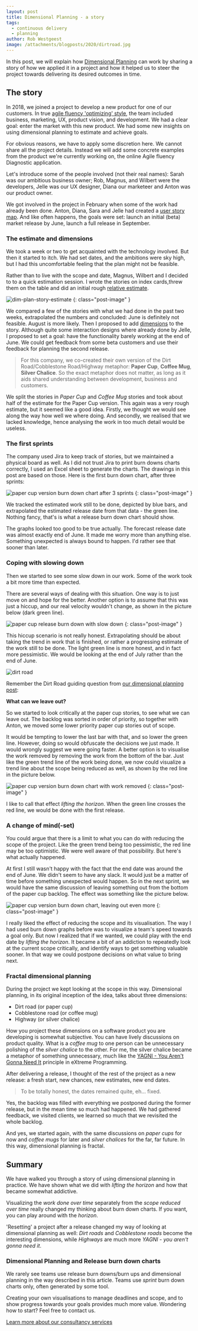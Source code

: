 ```yaml
---
layout: post
title: Dimensional Planning - a story
tags:
  - continuous delivery
  - planning
author: Rob Westgeest
image: /attachments/blogposts/2020/dirtroad.jpg
---
```


In this post, we will explain how [Dimensional Planning](/2020/09/02/dimensional-planning.html) can work by sharing a story of how we
applied it in a project and how it helped
us to steer the project towards delivering its desired outcomes in time.

## The story

In 2018, we joined a project to develop a new product for one of our customers. In true [agile fluency 'optimizing' style](https://martinfowler.com/articles/agileFluency.html), the team included business, marketing, UX, product vision, and development. We had a clear goal: enter the market with this new product. We had some new insights on using dimensional planning to estimate and achieve goals.

For obvious reasons, we have to apply some discretion here. We cannot share all the project details. Instead we will add some concrete examples from the product we're currently working on, the online Agile fluency Diagnostic application.

Let's introduce some of the people involved (not their real names): Sarah was our ambitious business owner; Rob, Magnus, and Wilbert were the developers, Jelle was our UX designer, Diana our marketeer and Anton was our product owner.

We got involved in the project in February when some of the work had already been done. Anton, Diana, Sara and Jelle had created a [user story map](https://www.jpattonassociates.com/the-new-backlog/). And like often happens, the goals were set: launch an initial (beta) market release by June, launch a full release in September.

### The estimate and dimensions

We took a week or two to get acquainted with the technology involved. But then it started to itch. We had set dates, and the ambitions were sky high, but I had this uncomfortable feeling that the plan might not be feasible.

Rather than to live with the scope and date, Magnus, Wilbert and I decided to to a quick estimation session. I wrote the stories on index cards,threw them on the table and did an initial rough [relative estimate](https://medium.com/comparethemarket/my-relative-estimation-guide-742e247bb63b).

![dim-plan-story-estimate](/attachments/blogposts/2020/dim-plan-story-estimate-2.jpg) 
{: class="post-image" }

We compared a few of the stories with what we had done in the past two weeks, extrapolated the numbers and concluded: June is definitely not feasible. August is more likely. Then I proposed to add [dimensions](http://localhost:8082/2020/09/02/dimensional-planning.html) to the story. Although quite some interaction designs where already done by Jelle, I proposed to set a goal: have the functionality barely working at the end of June. We could get feedback from some beta customers and use their feedback for planning the second release. 

> For this company, we co-created their own version of the Dirt Road/Cobblestone Road/Highway metaphor: __Paper Cup__, __Coffee Mug__, __Silver Chalice__. So the exact metaphor does not matter, as long as it aids shared understanding between development, business and customers.

We split the stories in _Paper Cup_ and _Coffee Mug_ stories and took about half of the estimate for the Paper Cup version. This again was a very rough estimate, but it seemed like a good idea. Firstly, we thought we would see along the way how well we where doing. And secondly, we realised that we lacked knowledge, hence analysing the work in too much detail would be useless. 

### The first sprints 

The company used Jira to keep track of stories, but we maintained a physical board as well. As I did not trust Jira to print burn downs charts correctly, I used an Excel sheet to generate the charts. The drawings in this post are based on those. Here is the first burn down chart, after three sprints:

![paper cup version burn down chart after 3 sprints](/attachments/blogposts/2020/dim-plan-story-burndown-1.png) 
{: class="post-image" }

We tracked the estimated work still to be done, depicted by blue bars, and extrapolated the estimated release date from that data - the green line. Nothing fancy, that's is what a release burn down chart should show. 

The graphs looked too good to be true actually. The forecast release date was almost exactly end of June. It made me worry more than anything else. Something unexpected is always bound to happen. I'd rather see that sooner than later.

### Coping with slowing down

Then we started to see some slow down in our work. Some of the work took a bit more time than expected. 

There are several ways of dealing with this situation. One way is to just move on and hope for the better. Another option is to assume that this was just a hiccup, and our real velocity wouldn't change, as shown in the picture below (dark green line).

![paper cup release burn down with slow down](/attachments/blogposts/2020/dim-plan-story-burndown-3.png) 
{: class="post-image" }


This hiccup scenario is not really honest. Extrapolating should be about taking the trend in work that is finished, or rather a progressing estimate of the work still to be done. The light green line is more honest, and in fact more pessimistic. We would be looking at the end of July rather than the end of June.

<div class="shout-out">
  <div>
    <img src="/attachments/blogposts/2020/dirtroad-sketch.png" alt="dirt road">
  </div>
  <div>
    <p>Remember the Dirt Road guiding question from <a href="/2020/09/02/dimensional-planning.html">our dimensional planning post</a>:</p>
    <p>
    <strong>What can we leave out?</strong></p>
  </div>
</div>

So we started to look critically at the paper cup stories, to see what we can leave out. The backlog was sorted in order of priority, so together with Anton, we moved some lower priority paper cup stories out of scope. 

It would be tempting to lower the last bar with that, and so lower the green line. However, doing so would obfuscate the decisions we just made. It would wrongly suggest we were going faster. A better option is to visualise the work removed by removing the work from the bottom of the bar. Just like the green trend line of the work being done, we now could visualize a trend line about the scope being reduced as well, as shown by the red line in the picture below.

![paper cup version burn down chart with work removed](/attachments/blogposts/2020/dim-plan-story-burndown-4.png) 
{: class="post-image" }

I like to call that effect _lifting the horizon_. When the green line crosses the red line, we would be done with the first release. 

### A change of mind(-set)

You could argue that there is a limit to what you can do with reducing the scope of the project. Like the green trend being too pessimistic, the red line may be too optimistic. We were well aware of that possibility. But here's what actually happened.

At first I still wasn't happy with the fact that the end date was around the end of June. We didn't seem to have any slack. It would just be a matter of time before something unexpected would happen. So in the next sprint, we would have the same discussion of leaving something out from the bottom of the paper cup backlog. The effect was something like the picture below.

![paper cup version burn down chart, leaving out even more](/attachments/blogposts/2020/dim-plan-story-burndown-5.png) 
{: class="post-image" }

I really liked the effect of reducing the scope and its visualisation. The way I had used burn down graphs before was to visualize a team's speed towards a goal only. But now I realized that if we wanted, we could play with the end date by _lifting the horizon_. It became a bit of an addiction to repeatedly look at the current scope critically, and identify ways to get something valuable sooner. In that way we could postpone decisions on what value to bring next.

### Fractal dimensional planning

During the project we kept looking at the scope in this way. Dimensional planning, in its original inception of the idea, talks about three dimensions:

* Dirt road (or paper cup)
* Cobblestone road (or coffee mug)
* Highway (or silver chalice)

How you project these dimensions on a software product you are developing is somewhat subjective. You can have lively discussions on product quality. What is a _coffee mug_ to one person can be unnecessary polishing of the _silver chalice_ to the other. For me, the silver chalice became a metaphor of something unnecessary, much like the [YAGNI - You Aren't Gonna Need It](http://c2.com/xp/YouArentGonnaNeedIt.html) principle in eXtreme Programming.

After delivering a release, I thought of the rest of the project as a new release: a fresh start, new chances, new estimates, new end dates. 

> To be totally honest, the dates remained quite, eh... fixed.

Yes, the backlog was filled with everything we postponed during the former release, but in the mean time so much had happened. We had gathered feedback, we visited clients, we learned so much that we revisited the whole backlog.

And yes, we started again, with the same discussions on _paper cups_ for now and _coffee mugs_ for later and _silver chalices_ for the far, far future. 
In this way, dimensional planning is fractal.

## Summary

We have walked you through a story of using dimensional planning in practice. We have shown what we did with _lifting the horizon_ and how that became somewhat addictive.

Visualizing the _work done over time_ separately from the _scope reduced over time_ really changed my thinking about burn down charts. If you want, you can play around with the _horizon_. 

'Resetting' a project after a release changed my way of looking at dimensional planning as well: _Dirt roads_ and _Cobblestone roads_ become the interesting dimensions, while _Highways_ are much more _YAGNI - you aren't gonna need it_.

<aside>
  <h3>Dimensional Planning and Release burn down charts</h3>
  <p>We rarely see teams use release burn downs/burn ups and dimensional planning in the way described in this article. Teams use <em>sprint</em> burn down charts only, often generated by some tool.</p>
  <p>Creating your own visualisations to manage deadlines and scope, and to show progress towards your goals provides much more value. Wondering how to start? Feel free to contact us.
  </p>
  <p><div>
    <a href="/consulting">Learn more about our consultancy services</a>
  </div></p>
</aside>
